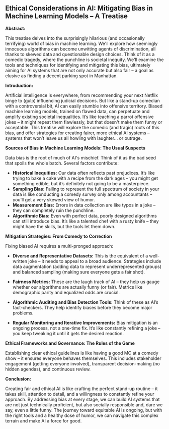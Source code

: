 ## Ethical Considerations in AI: Mitigating Bias in Machine Learning Models – A Treatise 


**Abstract:**

This treatise delves into the surprisingly hilarious (and occasionally terrifying) world of bias in machine learning.  We'll explore how seemingly innocuous algorithms can become unwitting agents of discrimination, all thanks to skewed data and questionable design choices.  Think of it as a comedic tragedy, where the punchline is societal inequity.  We'll examine the tools and techniques for identifying and mitigating this bias, ultimately aiming for AI systems that are not only accurate but also fair – a goal as elusive as finding a decent parking spot in Manhattan.


**Introduction:**

Artificial intelligence is everywhere, from recommending your next Netflix binge to (gulp) influencing judicial decisions.  But like a stand-up comedian with a controversial bit, AI can easily stumble into offensive territory. Biased machine learning models, trained on flawed data, can perpetuate and amplify existing societal inequalities.  It’s like teaching a parrot offensive jokes – it might repeat them flawlessly, but that doesn't make them funny or acceptable. This treatise will explore the comedic (and tragic) roots of this bias, and offer strategies for creating fairer, more ethical AI systems – systems that won’t leave us all howling with laughter… or outrage.

**Sources of Bias in Machine Learning Models: The Usual Suspects**

Data bias is the root of much of AI's mischief.  Think of it as the bad seed that spoils the whole batch.  Several factors contribute:

* **Historical Inequities:**  Our data often reflects past prejudices.  It’s like trying to bake a cake with a recipe from the dark ages – you might get something edible, but it’s definitely not going to be a masterpiece.  
* **Sampling Bias:**  Failing to represent the full spectrum of society in your data is like conducting a comedy survey only among accountants – you’ll get a very skewed view of humor.
* **Measurement Bias:**  Errors in data collection are like typos in a joke – they can completely ruin the punchline.
* **Algorithmic Bias:**  Even with perfect data, poorly designed algorithms can still introduce bias.  It’s like a talented chef with a rusty knife – they might have the skills, but the tools let them down.


**Mitigation Strategies:  From Comedy to Correction**

Fixing biased AI requires a multi-pronged approach:

* **Diverse and Representative Datasets:**  This is the equivalent of a well-written joke – it needs to appeal to a broad audience.  Strategies include data augmentation (adding data to represent underrepresented groups) and balanced sampling (making sure everyone gets a fair shot).

* **Fairness Metrics:**  These are the laugh track of AI – they help us gauge whether our algorithms are actually funny (or fair).  Metrics like demographic parity and equalized odds are crucial.

* **Algorithmic Auditing and Bias Detection Tools:**  Think of these as AI’s fact-checkers.  They help identify biases before they become major problems.

* **Regular Monitoring and Iterative Improvements:**  Bias mitigation is an ongoing process, not a one-time fix.  It’s like constantly refining a joke – you keep tweaking it until it gets the desired reaction.

**Ethical Frameworks and Governance:  The Rules of the Game**

Establishing clear ethical guidelines is like having a good MC at a comedy show – it ensures everyone behaves themselves.  This includes stakeholder engagement (getting everyone involved), transparent decision-making (no hidden agendas), and continuous review.


**Conclusion:**

Creating fair and ethical AI is like crafting the perfect stand-up routine – it takes skill, attention to detail, and a willingness to constantly refine your approach.  By addressing bias at every stage, we can build AI systems that are not just technically proficient, but also socially responsible and, dare we say, even a little funny. The journey toward equitable AI is ongoing, but with the right tools and a healthy dose of humor, we can navigate this complex terrain and make AI a force for good.
